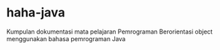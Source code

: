 # haha-java
Kumpulan dokumentasi mata pelajaran Pemrograman Berorientasi object menggunakan bahasa pemrograman Java
